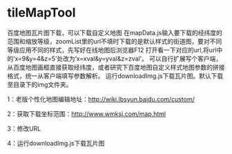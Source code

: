 # tileMapTool

百度地图瓦片图下载，可以下载自定义地图
在mapData.js输入要下载的经纬度的范围和缩放等级，zoomList里的url不填时下载的是默认样式的街道图，要对不同等级应用不同的样式，先写好在线地图后浏览器F12
打开看一下对应的url,将url中的‘x=9&y=4&z=5’处改为‘x=xval&y=yval&z=zval’。
可以自行扩展写个客户端，从百度地图画框直接获取经纬度，或者研究下百度地图自定义样式地图参数的拼接格式，统一从客户端填写参数解析。
运行downloadImg.js下载瓦片图。默认下载至目录下的img文件夹。

1：老版个性化地图编辑地址：http://wiki.lbsyun.baidu.com/custom/

2：获取下载坐标范围：http://www.wmksj.com/map.html

3：修改URL

4：运行downloadImg.js下载瓦片图

